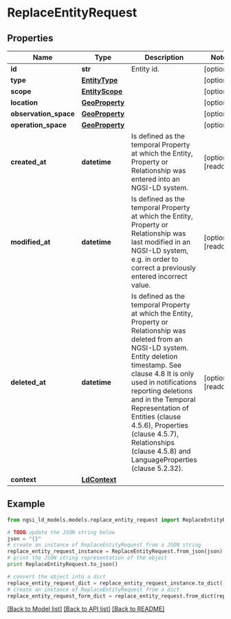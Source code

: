 # ReplaceEntityRequest


## Properties

Name | Type | Description | Notes
------------ | ------------- | ------------- | -------------
**id** | **str** | Entity id.  | [optional] 
**type** | [**EntityType**](EntityType.md) |  | [optional] 
**scope** | [**EntityScope**](EntityScope.md) |  | [optional] 
**location** | [**GeoProperty**](GeoProperty.md) |  | [optional] 
**observation_space** | [**GeoProperty**](GeoProperty.md) |  | [optional] 
**operation_space** | [**GeoProperty**](GeoProperty.md) |  | [optional] 
**created_at** | **datetime** | Is defined as the temporal Property at which the Entity, Property or Relationship was entered into an NGSI-LD system.  | [optional] [readonly] 
**modified_at** | **datetime** | Is defined as the temporal Property at which the Entity, Property or Relationship was last modified in an NGSI-LD system, e.g. in order to correct a previously entered incorrect value.  | [optional] [readonly] 
**deleted_at** | **datetime** | Is defined as the temporal Property at which the Entity, Property or Relationship was deleted from an NGSI-LD system.  Entity deletion timestamp. See clause 4.8 It is only used in notifications reporting deletions and in the Temporal Representation of Entities (clause 4.5.6), Properties (clause 4.5.7), Relationships (clause 4.5.8) and LanguageProperties (clause 5.2.32).  | [optional] [readonly] 
**context** | [**LdContext**](LdContext.md) |  | 

## Example

```python
from ngsi_ld_models.models.replace_entity_request import ReplaceEntityRequest

# TODO update the JSON string below
json = "{}"
# create an instance of ReplaceEntityRequest from a JSON string
replace_entity_request_instance = ReplaceEntityRequest.from_json(json)
# print the JSON string representation of the object
print ReplaceEntityRequest.to_json()

# convert the object into a dict
replace_entity_request_dict = replace_entity_request_instance.to_dict()
# create an instance of ReplaceEntityRequest from a dict
replace_entity_request_form_dict = replace_entity_request.from_dict(replace_entity_request_dict)
```
[[Back to Model list]](../README.md#documentation-for-models) [[Back to API list]](../README.md#documentation-for-api-endpoints) [[Back to README]](../README.md)



